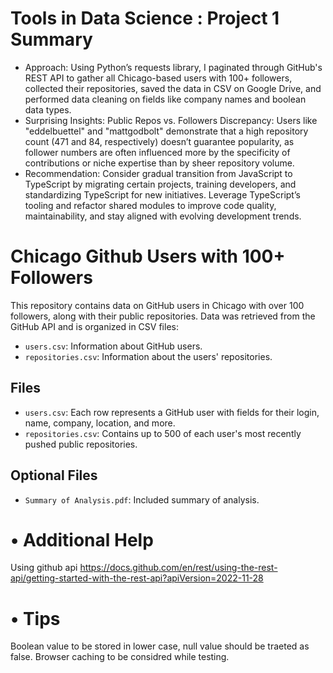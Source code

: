 # Tools in Data Science : Project 1 Summary

- Approach:
Using Python’s requests library, I paginated through GitHub's REST API to gather all Chicago-based users with 100+ followers, collected their repositories, saved the data in CSV on Google Drive, and performed data cleaning on fields like company names and boolean data types.
- Surprising  Insights: 
Public Repos vs. Followers Discrepancy: 
Users like "eddelbuettel" and "mattgodbolt" demonstrate that a high repository count (471 and 84, respectively) doesn’t guarantee popularity, as follower numbers are often influenced more by the specificity of contributions or niche expertise than by sheer repository volume.
- Recommendation: 
Consider gradual transition from JavaScript to TypeScript by migrating certain projects, training developers, and standardizing TypeScript for new initiatives. Leverage TypeScript’s tooling and refactor shared modules to improve code quality, maintainability, and stay aligned with evolving development trends.

# Chicago Github Users with 100+ Followers

This repository contains data on GitHub users in Chicago with over 100 followers, along with their public repositories. Data was retrieved from the GitHub API and is organized in CSV files:
- `users.csv`: Information about GitHub users.
- `repositories.csv`: Information about the users' repositories.

## Files

- `users.csv`: Each row represents a GitHub user with fields for their login, name, company, location, and more.
- `repositories.csv`: Contains up to 500 of each user's most recently pushed public repositories.

## Optional Files
- `Summary of Analysis.pdf`: Included summary of analysis.
# •	Additional Help
Using github api https://docs.github.com/en/rest/using-the-rest-api/getting-started-with-the-rest-api?apiVersion=2022-11-28
# •	Tips
Boolean value to be stored in lower case, null value should be traeted as false.
Browser caching to be considred while testing.
